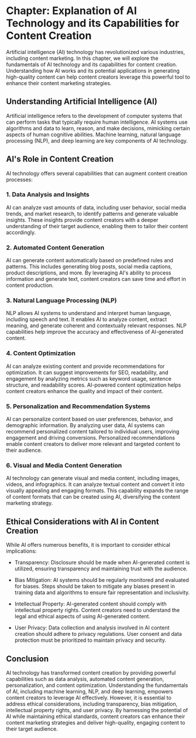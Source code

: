 Chapter: Explanation of AI Technology and its Capabilities for Content Creation
===============================================================================

Artificial intelligence (AI) technology has revolutionized various industries, including content marketing. In this chapter, we will explore the fundamentals of AI technology and its capabilities for content creation. Understanding how AI works and its potential applications in generating high-quality content can help content creators leverage this powerful tool to enhance their content marketing strategies.

Understanding Artificial Intelligence (AI)
------------------------------------------

Artificial intelligence refers to the development of computer systems that can perform tasks that typically require human intelligence. AI systems use algorithms and data to learn, reason, and make decisions, mimicking certain aspects of human cognitive abilities. Machine learning, natural language processing (NLP), and deep learning are key components of AI technology.

AI's Role in Content Creation
-----------------------------

AI technology offers several capabilities that can augment content creation processes:

### 1. Data Analysis and Insights

AI can analyze vast amounts of data, including user behavior, social media trends, and market research, to identify patterns and generate valuable insights. These insights provide content creators with a deeper understanding of their target audience, enabling them to tailor their content accordingly.

### 2. Automated Content Generation

AI can generate content automatically based on predefined rules and patterns. This includes generating blog posts, social media captions, product descriptions, and more. By leveraging AI's ability to process information and generate text, content creators can save time and effort in content production.

### 3. Natural Language Processing (NLP)

NLP allows AI systems to understand and interpret human language, including speech and text. It enables AI to analyze content, extract meaning, and generate coherent and contextually relevant responses. NLP capabilities help improve the accuracy and effectiveness of AI-generated content.

### 4. Content Optimization

AI can analyze existing content and provide recommendations for optimization. It can suggest improvements for SEO, readability, and engagement by analyzing metrics such as keyword usage, sentence structure, and readability scores. AI-powered content optimization helps content creators enhance the quality and impact of their content.

### 5. Personalization and Recommendation Systems

AI can personalize content based on user preferences, behavior, and demographic information. By analyzing user data, AI systems can recommend personalized content tailored to individual users, improving engagement and driving conversions. Personalized recommendations enable content creators to deliver more relevant and targeted content to their audience.

### 6. Visual and Media Content Generation

AI technology can generate visual and media content, including images, videos, and infographics. It can analyze textual content and convert it into visually appealing and engaging formats. This capability expands the range of content formats that can be created using AI, diversifying the content marketing strategy.

Ethical Considerations with AI in Content Creation
--------------------------------------------------

While AI offers numerous benefits, it is important to consider ethical implications:

* Transparency: Disclosure should be made when AI-generated content is utilized, ensuring transparency and maintaining trust with the audience.

* Bias Mitigation: AI systems should be regularly monitored and evaluated for biases. Steps should be taken to mitigate any biases present in training data and algorithms to ensure fair representation and inclusivity.

* Intellectual Property: AI-generated content should comply with intellectual property rights. Content creators need to understand the legal and ethical aspects of using AI-generated content.

* User Privacy: Data collection and analysis involved in AI content creation should adhere to privacy regulations. User consent and data protection must be prioritized to maintain privacy and security.

Conclusion
----------

AI technology has transformed content creation by providing powerful capabilities such as data analysis, automated content generation, personalization, and content optimization. Understanding the fundamentals of AI, including machine learning, NLP, and deep learning, empowers content creators to leverage AI effectively. However, it is essential to address ethical considerations, including transparency, bias mitigation, intellectual property rights, and user privacy. By harnessing the potential of AI while maintaining ethical standards, content creators can enhance their content marketing strategies and deliver high-quality, engaging content to their target audience.
